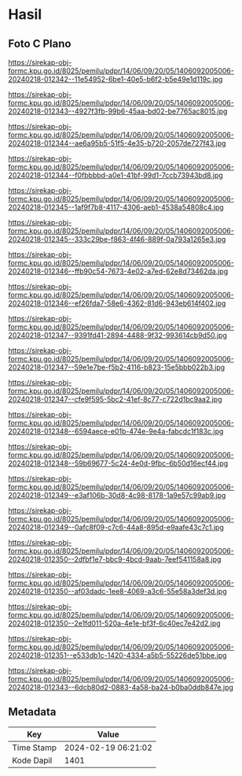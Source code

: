 # Hasil

## Foto C Plano

https://sirekap-obj-formc.kpu.go.id/8025/pemilu/pdpr/14/06/09/20/05/1406092005006-20240218-012342--11e54952-6be1-40e5-b6f2-b5e49e1d119c.jpg

https://sirekap-obj-formc.kpu.go.id/8025/pemilu/pdpr/14/06/09/20/05/1406092005006-20240218-012343--4927f3fb-99b6-45aa-bd02-be7765ac8015.jpg

https://sirekap-obj-formc.kpu.go.id/8025/pemilu/pdpr/14/06/09/20/05/1406092005006-20240218-012344--ae6a95b5-51f5-4e35-b720-2057de727f43.jpg

https://sirekap-obj-formc.kpu.go.id/8025/pemilu/pdpr/14/06/09/20/05/1406092005006-20240218-012344--f0fbbbbd-a0e1-41bf-99d1-7ccb73943bd8.jpg

https://sirekap-obj-formc.kpu.go.id/8025/pemilu/pdpr/14/06/09/20/05/1406092005006-20240218-012345--1af9f7b8-4117-4306-aeb1-4538a54808c4.jpg

https://sirekap-obj-formc.kpu.go.id/8025/pemilu/pdpr/14/06/09/20/05/1406092005006-20240218-012345--333c29be-f863-4f46-889f-0a793a1265e3.jpg

https://sirekap-obj-formc.kpu.go.id/8025/pemilu/pdpr/14/06/09/20/05/1406092005006-20240218-012346--ffb90c54-7673-4e02-a7ed-62e8d73462da.jpg

https://sirekap-obj-formc.kpu.go.id/8025/pemilu/pdpr/14/06/09/20/05/1406092005006-20240218-012346--ef26fda7-58e6-4362-81d6-943eb614f402.jpg

https://sirekap-obj-formc.kpu.go.id/8025/pemilu/pdpr/14/06/09/20/05/1406092005006-20240218-012347--9391fd41-2894-4488-9f32-993614cb9d50.jpg

https://sirekap-obj-formc.kpu.go.id/8025/pemilu/pdpr/14/06/09/20/05/1406092005006-20240218-012347--59e1e7be-f5b2-4116-b823-15e5bbb022b3.jpg

https://sirekap-obj-formc.kpu.go.id/8025/pemilu/pdpr/14/06/09/20/05/1406092005006-20240218-012347--cfe9f595-5bc2-41ef-8c77-c722d1bc9aa2.jpg

https://sirekap-obj-formc.kpu.go.id/8025/pemilu/pdpr/14/06/09/20/05/1406092005006-20240218-012348--6594aece-e01b-474e-9e4a-fabcdc1f183c.jpg

https://sirekap-obj-formc.kpu.go.id/8025/pemilu/pdpr/14/06/09/20/05/1406092005006-20240218-012348--59b69677-5c24-4e0d-9fbc-6b50d16ecf44.jpg

https://sirekap-obj-formc.kpu.go.id/8025/pemilu/pdpr/14/06/09/20/05/1406092005006-20240218-012349--e3af106b-30d8-4c98-8178-1a9e57c99ab9.jpg

https://sirekap-obj-formc.kpu.go.id/8025/pemilu/pdpr/14/06/09/20/05/1406092005006-20240218-012349--0afc8f09-c7c6-44a8-895d-e9aafe43c7c1.jpg

https://sirekap-obj-formc.kpu.go.id/8025/pemilu/pdpr/14/06/09/20/05/1406092005006-20240218-012350--2dfbf1e7-bbc9-4bcd-9aab-7eef541158a8.jpg

https://sirekap-obj-formc.kpu.go.id/8025/pemilu/pdpr/14/06/09/20/05/1406092005006-20240218-012350--af03dadc-1ee8-4069-a3c6-55e58a3def3d.jpg

https://sirekap-obj-formc.kpu.go.id/8025/pemilu/pdpr/14/06/09/20/05/1406092005006-20240218-012350--2e1fd011-520a-4e1e-bf3f-6c40ec7e42d2.jpg

https://sirekap-obj-formc.kpu.go.id/8025/pemilu/pdpr/14/06/09/20/05/1406092005006-20240218-012351--e533db1c-1420-4334-a5b5-55226de51bbe.jpg

https://sirekap-obj-formc.kpu.go.id/8025/pemilu/pdpr/14/06/09/20/05/1406092005006-20240218-012343--6dcb80d2-0883-4a58-ba24-b0ba0ddb847e.jpg


## Metadata

| Key        | Value               |
| ---------- | ------------------- |
| Time Stamp | 2024-02-19 06:21:02 |
| Kode Dapil | 1401                |



